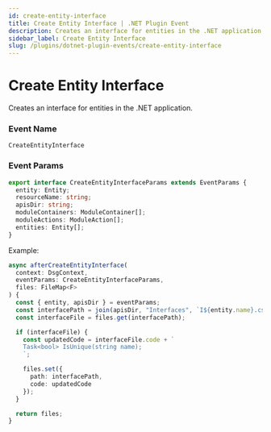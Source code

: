 ```yaml
---
id: create-entity-interface
title: Create Entity Interface | .NET Plugin Event
description: Creates an interface for entities in the .NET application.
sidebar_label: Create Entity Interface
slug: /plugins/dotnet-plugin-events/create-entity-interface
---
```


# Create Entity Interface


Creates an interface for entities in the .NET application.

### Event Name

`CreateEntityInterface`

### Event Params

```ts
export interface CreateEntityInterfaceParams extends EventParams {
  entity: Entity;
  resourceName: string;
  apisDir: string;
  moduleContainers: ModuleContainer[];
  moduleActions: ModuleAction[];
  entities: Entity[];
}
```

Example:

```ts
async afterCreateEntityInterface(
  context: DsgContext,
  eventParams: CreateEntityInterfaceParams,
  files: FileMap<F>
) {
  const { entity, apisDir } = eventParams;
  const interfacePath = join(apisDir, "Interfaces", `I${entity.name}.cs`);
  const interfaceFile = files.get(interfacePath);

  if (interfaceFile) {
    const updatedCode = interfaceFile.code + `
    Task<bool> IsUnique(string name);
    `;

    files.set({
      path: interfacePath,
      code: updatedCode
    });
  }

  return files;
}
```